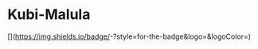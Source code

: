 # Kubi-Malula 
[<Badge Name>](https://img.shields.io/badge/<Badge Text>-<Background Color>?style=for-the-badge&logo=<Icon Name>&logoColor=<Logo Color>)
